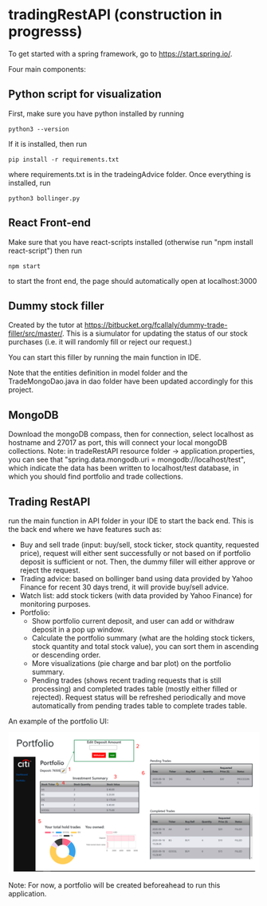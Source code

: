 # tradingRestAPI (construction in progresss)

To get started with a spring framework, go to https://start.spring.io/.

Four main components:

## Python script for visualization

First, make sure you have python installed by running 
```
python3 --version
```
If it is installed, then run 
```
pip install -r requirements.txt
```
where requirements.txt is in the tradeingAdvice folder. Once everything is installed, run
```
python3 bollinger.py
```

## React Front-end
Make sure that you have react-scripts installed (otherwise run "npm install react-script") then run 
```
npm start 
```
to start the front end, the page should automatically open at localhost:3000

## Dummy stock filler

Created by the tutor at https://bitbucket.org/fcallaly/dummy-trade-filler/src/master/. This is a siumulator for updating the status of our stock purchases (i.e. it will randomly fill or reject our request.)

You can start this filler by running the main function in IDE.

Note that the entities definition in model folder and the TradeMongoDao.java in dao folder have been updated accordingly for this project.

## MongoDB
Download the mongoDB compass, then for connection, select localhost as hostname and 27017 as port, this will connect your local mongoDB collections.
Note: in tradeRestAPI resource folder -> application.properties, you can see that "spring.data.mongodb.uri = mongodb://localhost/test", which indicate the data has been written to localhost/test database, in which you should find portfolio and trade collections.


## Trading RestAPI

run the main function in API folder in your IDE to start the back end. This is the back end where we have features such as:
- Buy and sell trade (input: buy/sell, stock ticker, stock quantity, requested price), request will either sent successfully or not based on if portfolio deposit is sufficient or not. Then, the dummy filler will either approve or reject the request.
- Trading advice: based on bollinger band using data provided by Yahoo Finance for recent 30 days trend, it will provide buy/sell advice.
- Watch list: add stock tickers (with data provided by Yahoo Finance) for monitoring purposes. 
- Portfolio:
  - Show portfolio current deposit, and user can add or withdraw deposit in a pop up window.
  - Calculate the portfolio summary (what are the holding stock tickers, stock quantity and total stock value), you can sort them in ascending or descending order.
  - More visualizations (pie charge and bar plot) on the portfolio summary.
  - Pending trades (shows recent trading requests that is still processing) and completed trades table (mostly either filled or rejected). Request status will be refreshed periodically and move automatically from pending trades table to complete trades table.

An example of the portfolio UI:

![alt text](https://github.com/xpada001/tradingRestAPI/blob/main/images/portfolio.png?raw=true)


Note: For now, a portfolio will be created beforeahead to run this application.
